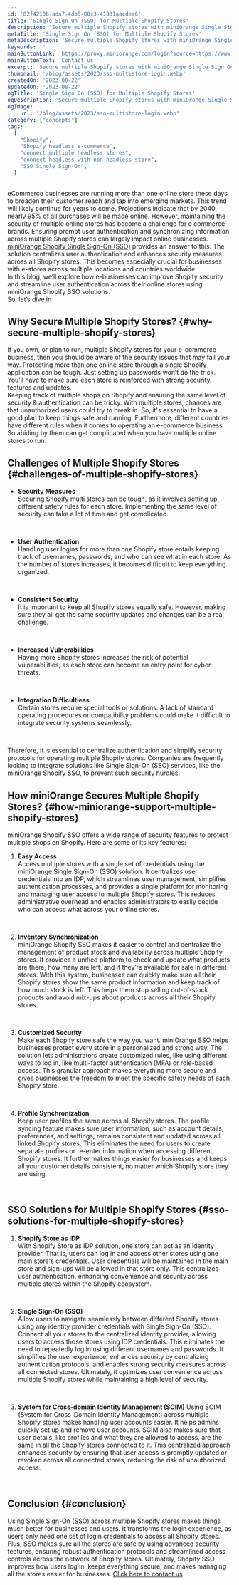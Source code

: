 ```yaml
---
id: '82f4210b-ada7-4db5-80c3-41831aacdee6'
title: 'Single Sign On (SSO) for Multiple Shopify Stores'
description: 'Secure multiple Shopify stores with miniOrange Single Sign On (SSO). Centralize user authentication on all of your Shopify stores today'
metaTitle: 'Single Sign On (SSO) for Multiple Shopify Stores'
metaDescription: 'Secure multiple Shopify stores with miniOrange Single Sign On (SSO). Centralize user authentication on all of your Shopify stores today'
keywords: ''
mainButtonLink: 'https://proxy.miniorange.com/login?source=https://www.miniorange.com/blog/protect-images-from-downloading/'
mainButtonText: 'Contact us'
excerpt: 'Secure multiple Shopify stores with miniOrange Single Sign On (SSO). Centralize user authentication on all of your Shopify stores today'
thumbnail: '/blog/assets/2023/sso-multistore-login.webp'
createdOn: '2023-08-22'
updatedOn: '2023-08-22'
ogTitle: 'Single Sign On (SSO) for Multiple Shopify Stores'
ogDescription: 'Secure multiple Shopify stores with miniOrange Single Sign On (SSO). Centralize user authentication on all of your Shopify stores today'
ogImage:
    url: '/blog/assets/2023/sso-multistore-login.webp'
category: ["concepts"]
tags:
  [
    "Shopify",
    "Shopify headless e-commerce",
    "connect multiple headless stores",
    "connect headless with non-headless store",
    "SSO Single Sign-On",
  ]
---
```


eCommerce businesses are running more than one online store these days to broaden their customer reach and tap into emerging markets. This trend will likely continue for years to come. Projections indicate that by 2040, nearly 95% of all purchases will be made online. However, maintaining the security of multiple online stores has become a challenge for e commerce brands. Ensuring prompt user authentication and synchronizing information across multiple Shopify stores can largely impact online businesses.  
[miniOrange Shopify Single Sign-On (SSO)](https://plugins.miniorange.com/shopify-single-sign-on) provides an answer to this. The solution centralizes user authentication and enhances security measures across all Shopify stores. This becomes especially crucial for businesses with e-stores across multiple locations and countries worldwide.  
In this blog, we’ll explore how e-businesses can improve Shopify security and streamline user authentication across their online stores using miniOrange Shopify SSO solutions.  
So, let’s dive in  

## Why Secure Multiple Shopify Stores? {#why-secure-multiple-shopify-stores}
If you own, or plan to run, multiple Shopify stores for your e-commerce business, then you should be aware of the security issues that may fall your way. Protecting more than one online store through a single Shopify application can be tough. Just setting up passwords won’t do the trick. You’ll have to make sure each store is reinforced with strong security features and updates.  
Keeping track of multiple shops on Shopify and ensuring the same level of security & authentication can be tricky. With multiple stores, chances are that unauthorized users could try to break in. So, it's essential to have a good plan to keep things safe and running. Furthermore, different countries have different rules when it comes to operating an e-commerce business. So abiding by them can get complicated when you have multiple online stores to run.  

## Challenges of Multiple Shopify Stores {#challenges-of-multiple-shopify-stores}

 - **Security Measures**  
   Securing Shopify multi stores can be tough, as it involves setting up different safety rules for each store. Implementing the same level of security can take a lot of time and get complicated.  
   
&nbsp;  
  
 - **User Authentication**  
   Handling user logins for more than one Shopify store entails keeping track of usernames, passwords, and who can see what in each store. As the number of stores increases, it becomes difficult to keep everything organized.  

&nbsp; 

- **Consistent Security**  
  It is important to keep all Shopify stores equally safe. However, making sure they all get the same security updates and changes can be a real challenge.

&nbsp; 

- **Increased Vulnerabilities**  
  Having more Shopify stores increases the risk of potential vulnerabilities, as each store can become an entry point for cyber threats.

&nbsp; 

- **Integration Difficultiess**  
  Certain stores require special tools or solutions. A lack of standard operating procedures or compatibility problems could make it difficult to integrate security systems seamlessly.

&nbsp; 
  
Therefore, it is essential to centralize authentication and simplify security protocols for operating multiple Shopify stores. Companies are frequently looking to integrate solutions like Single Sign-On (SSO) services, like the miniOrange Shopify SSO, to prevent such security hurdles.

## How miniOrange Secures Multiple Shopify Stores? {#how-miniorange-support-multiple-shopify-stores}
miniOrange Shopify SSO offers a wide range of security features to protect multiple shops on Shopify. Here are some of its key features:

1. **Easy Access**  
   Access multiple stores with a single set of credentials using the miniOrange Single Sign-On (SSO) solution. It centralizes user credentials into an IDP, which streamlines user management, simplifies authentication processes, and provides a single platform for monitoring and managing user access to multiple Shopify stores. This reduces administrative overhead and enables administrators to easily decide who can access what across your online stores.

&nbsp; 
  
2. **Inventory Synchronization**  
   miniOrange Shopify SSO makes it easier to control and centralize the management of product stock and availability across multiple Shopify stores. It provides a unified platform to check and update what products are there, how many are left, and if they’re available for sale in different stores. With this system, businesses can quickly make sure all their Shopify stores show the same product information and keep track of how much stock is left. This helps them stop selling out-of-stock products and avoid mix-ups about products across all their Shopify stores. 

&nbsp; 
  
3. **Customized Security**  
   Make each Shopify store safe the way you want. miniOrange SSO helps businesses protect every store in a personalized and strong way. The solution lets administrators create customized rules, like using different ways to log in, like multi-factor authentication (MFA) or role-based access. This granular approach makes everything more secure and gives businesses the freedom to meet the specific safety needs of each Shopify store.  

&nbsp; 
  
4. **Profile Synchronization**  
   Keep user profiles the same across all Shopify stores. The profile syncing feature makes sure user information, such as account details, preferences, and settings, remains consistent and updated across all linked Shopify stores. This eliminates the need for users to create separate profiles or re-enter information when accessing different Shopify stores. It further makes things easier for businesses and keeps all your customer details consistent, no matter which Shopify store they are using.  

&nbsp; 
  

## SSO Solutions for Multiple Shopify Stores {#sso-solutions-for-multiple-shopify-stores}

1. **Shopify Store as IDP**  
   With Shopify Store as IDP solution, one store can act as an identity provider. That is, users can log in and access other stores using one main store's credentials. User credentials will be maintained in the main store and sign-ups will be allowed in that store only. This centralizes user authentication, enhancing convenience and security across multiple stores within the Shopify ecosystem.

&nbsp;

2. **Single Sign-On (SSO)**  
   Allow users to navigate seamlessly between different Shopify stores using any identity provider credentials with Single Sign-On (SSO). Connect all your stores to the centralized identity provider, allowing users to access those stores using IDP credentials. This eliminates the need to repeatedly log in using different usernames and passwords. It simplifies the user experience, enhances security by centralizing authentication protocols, and enables strong security measures across all connected stores. Ultimately, it optimizes user convenience across multiple Shopify stores while maintaining a high level of security.

&nbsp;

3. **System for Cross-domain Identity Management (SCIM)**
   Using SCIM (System for Cross-Domain Identity Management) across multiple Shopify stores makes handling user accounts easier. It helps admins quickly set up and remove user accounts. SCIM also makes sure that user details, like profiles and what they are allowed to access, are the same in all the Shopify stores connected to it. This centralized approach enhances security by ensuring that user access is promptly updated or revoked across all connected stores, reducing the risk of unauthorized access.

&nbsp; 

## Conclusion {#conclusion}
Using Single Sign-On (SSO) across multiple Shopify stores makes things much better for businesses and users. It transforms the login experience, as users only need one set of login credentials to access all Shopify stores. Plus, SSO makes sure all the stores are safe by using advanced security features, ensuring robust authentication protocols and streamlined access controls across the network of Shopify stores. Ultimately, Shopify SSO improves how users log in, keeps everything secure, and makes managing all the stores easier for businesses. [Click here to contact us](mailto:shopifysupport@xecurify.com) 
  